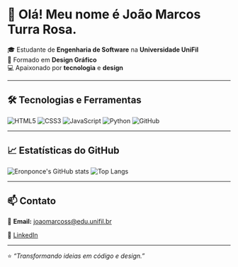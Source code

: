 # 👋 Olá! Meu nome é João Marcos Turra Rosa.

🎓 Estudante de **Engenharia de Software** na **Universidade UniFil**  
🎨 Formado em **Design Gráfico**  
💻 Apaixonado por **tecnologia** e **design**  

---

## 🛠️ Tecnologias e Ferramentas

![HTML5](https://img.shields.io/badge/HTML5-E34F26?style=for-the-badge&logo=html5&logoColor=white)
![CSS3](https://img.shields.io/badge/CSS3-1572B6?style=for-the-badge&logo=css3&logoColor=white)
![JavaScript](https://img.shields.io/badge/JavaScript-F7DF1E?style=for-the-badge&logo=javascript&logoColor=black)
![Python](https://img.shields.io/badge/Python-3776AB?style=for-the-badge&logo=python&logoColor=white)
![GitHub](https://img.shields.io/badge/GitHub-181717?style=for-the-badge&logo=github&logoColor=white)

---

## 📈 Estatísticas do GitHub

![Eronponce's GitHub stats](https://github-readme-stats.vercel.app/api?username=eronponce&show_icons=true&theme=tokyonight)
![Top Langs](https://github-readme-stats.vercel.app/api/top-langs/?username=eronponce&layout=compact&theme=tokyonight)

---

## 📫 Contato

📧 **Email:**  joaomarcoss@edu.unifil.br

💼 [LinkedIn](https://www.linkedin.com/in/joao.marcos)  

---

⭐ *“Transformando ideias em código e design.”*  

